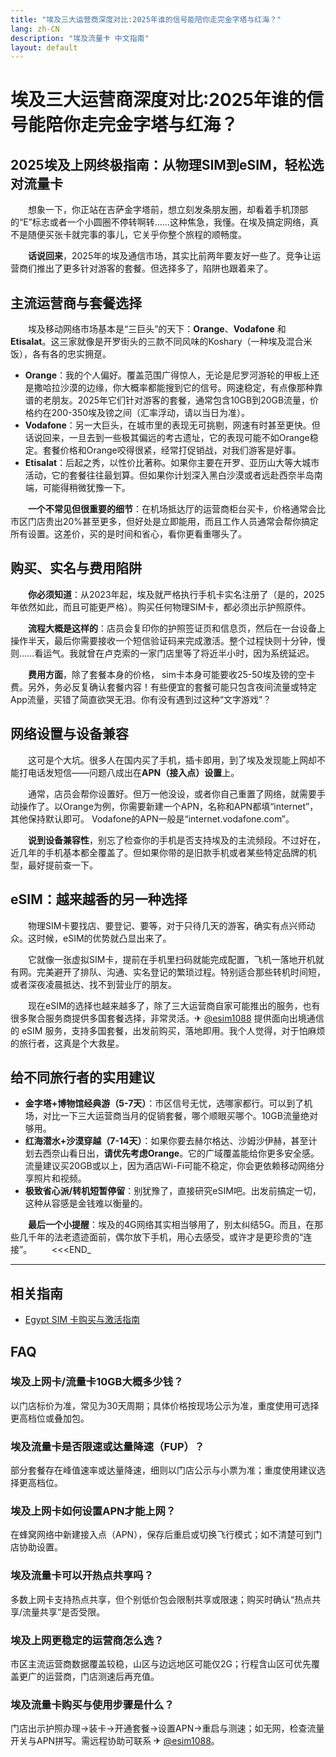 ```yaml
---
title: "埃及三大运营商深度对比:2025年谁的信号能陪你走完金字塔与红海？"
lang: zh-CN
description: "埃及流量卡 中文指南"
layout: default
---
```

# 埃及三大运营商深度对比:2025年谁的信号能陪你走完金字塔与红海？

## 2025埃及上网终极指南：从物理SIM到eSIM，轻松选对流量卡

　　想象一下，你正站在吉萨金字塔前，想立刻发条朋友圈，却看着手机顶部的“E”标志或者一个小圆圈不停转啊转……这种焦急，我懂。在埃及搞定网络，真不是随便买张卡就完事的事儿，它关乎你整个旅程的顺畅度。

　　**话说回来**，2025年的埃及通信市场，其实比前两年要友好一些了。竞争让运营商们推出了更多针对游客的套餐。但选择多了，陷阱也跟着来了。

## 主流运营商与套餐选择

　　埃及移动网络市场基本是“三巨头”的天下：**Orange**、**Vodafone** 和 **Etisalat**。这三家就像是开罗街头的三款不同风味的Koshary（一种埃及混合米饭），各有各的忠实拥趸。

*   **Orange**：我的个人偏好。覆盖范围广得惊人，无论是尼罗河游轮的甲板上还是撒哈拉沙漠的边缘，你大概率都能搜到它的信号。网速稳定，有点像那种靠谱的老朋友。2025年它们针对游客的套餐，通常包含10GB到20GB流量，价格约在200-350埃及镑之间（汇率浮动，请以当日为准）。
*   **Vodafone**：另一大巨头，在城市里的表现无可挑剔，网速有时甚至更快。但话说回来，一旦去到一些极其偏远的考古遗址，它的表现可能不如Orange稳定。套餐价格和Orange咬得很紧，经常打促销战，对我们游客是好事。
*   **Etisalat**：后起之秀，以性价比著称。如果你主要在开罗、亚历山大等大城市活动，它的套餐往往最划算。但如果你计划深入黑白沙漠或者远赴西奈半岛南端，可能得稍微犹豫一下。

　　**一个不常见但很重要的细节**：在机场抵达厅的运营商柜台买卡，价格通常会比市区门店贵出20%甚至更多，但好处是立即能用，而且工作人员通常会帮你搞定所有设置。这差价，买的是时间和省心，看你更看重哪头了。

## 购买、实名与费用陷阱

　　**你必须知道**：从2023年起，埃及就严格执行手机卡实名注册了（是的，2025年依然如此，而且可能更严格）。购买任何物理SIM卡，都必须出示护照原件。

　　**流程大概是这样的**：店员会复印你的护照签证页和信息页，然后在一台设备上操作半天，最后你需要接收一个短信验证码来完成激活。整个过程快则十分钟，慢则……看运气。我就曾在卢克索的一家门店里等了将近半小时，因为系统延迟。

　　**费用方面**，除了套餐本身的价格， sim卡本身可能要收25-50埃及镑的空卡费。另外，务必反复确认套餐内容！有些便宜的套餐可能只包含夜间流量或特定App流量，买错了简直欲哭无泪。你有没有遇到过这种“文字游戏”？

## 网络设置与设备兼容

　　这可是个大坑。很多人在国内买了手机，插卡即用，到了埃及发现能上网却不能打电话发短信——问题八成出在**APN（接入点）设置**上。

　　通常，店员会帮你设置好。但万一他没设，或者你自己重置了网络，就需要手动操作了。以Orange为例，你需要新建一个APN，名称和APN都填“internet”，其他保持默认即可。 Vodafone的APN一般是“internet.vodafone.com”。

　　**说到设备兼容性**，别忘了检查你的手机是否支持埃及的主流频段。不过好在，近几年的手机基本都全覆盖了。但如果你带的是旧款手机或者某些特定品牌的机型，最好提前查一下。

## eSIM：越来越香的另一种选择

　　物理SIM卡要找店、要登记、要等，对于只待几天的游客，确实有点兴师动众。这时候，eSIM的优势就凸显出来了。

　　它就像一张虚拟SIM卡，提前在手机里扫码就能完成配置，飞机一落地开机就有网。完美避开了排队、沟通、实名登记的繁琐过程。特别适合那些转机时间短，或者深夜凌晨抵达、找不到营业厅的朋友。

　　现在eSIM的选择也越来越多了，除了三大运营商自家可能推出的服务，也有很多聚合服务商提供多国套餐选择，非常灵活。✈ [@esim1088](https://t.me/s/esim1088) 提供面向出境通信的 eSIM 服务，支持多国套餐，出发前购买，落地即用。我个人觉得，对于怕麻烦的旅行者，这真是个大救星。

## 给不同旅行者的实用建议

*   **金字塔+博物馆经典游（5-7天）**：市区信号无忧，选哪家都行。可以到了机场，对比一下三大运营商当月的促销套餐，哪个顺眼买哪个。10GB流量绝对够用。
*   **红海潜水+沙漠穿越（7-14天）**：如果你要去赫尔格达、沙姆沙伊赫，甚至计划去西奈山看日出，**请优先考虑Orange**。它的广域覆盖能给你更多安全感。流量建议买20GB或以上，因为酒店Wi-Fi可能不稳定，你会更依赖移动网络分享照片和视频。
*   **极致省心派/转机短暂停留**：别犹豫了，直接研究eSIM吧。出发前搞定一切，这种从容感是金钱难以衡量的。

　　**最后一个小提醒**：埃及的4G网络其实相当够用了，别太纠结5G。而且，在那些几千年的法老遗迹面前，偶尔放下手机，用心去感受，或许才是更珍贵的“连接”。
　　<<<END_

<!-- crosslink -->
---

## 相关指南

- [Egypt SIM 卡购买与激活指南](https://faciylike.github.io/egypt-sim-guides)

<!-- BEGIN_EGYPT_FAQ -->
## FAQ

### 埃及上网卡/流量卡10GB大概多少钱？
以门店标价为准，常见为30天周期；具体价格按现场公示为准，重度使用可选择更高档位或叠加包。

### 埃及流量卡是否限速或达量降速（FUP）？
部分套餐存在峰值速率或达量降速，细则以门店公示与小票为准；重度使用建议选择更高档位。

### 埃及上网卡如何设置APN才能上网？
在蜂窝网络中新建接入点（APN），保存后重启或切换飞行模式；如不清楚可到门店协助设置。

### 埃及流量卡可以开热点共享吗？
多数上网卡支持热点共享，但个别低价包会限制共享或限速；购买时确认“热点共享/流量共享”是否受限。

### 埃及上网更稳定的运营商怎么选？
市区主流运营商数据覆盖较稳，山区与边远地区可能仅2G；行程含山区可优先覆盖更广的运营商，门店测速后再充值。

### 埃及流量卡购买与使用步骤是什么？
门店出示护照办理→装卡→开通套餐→设置APN→重启与测速；如无网，检查流量开关与APN拼写。需远程协助可联系 ✈ [@esim1088](https://t.me/s/esim1088)。

<script type="application/ld+json">
{"@context": "https://schema.org", "@type": "FAQPage", "mainEntity": [{"@type": "Question", "name": "埃及上网卡/流量卡10GB大概多少钱？", "acceptedAnswer": {"@type": "Answer", "text": "以门店标价为准，常见为30天周期；具体价格按现场公示为准，重度使用可选择更高档位或叠加包。"}}, {"@type": "Question", "name": "埃及流量卡是否限速或达量降速（FUP）？", "acceptedAnswer": {"@type": "Answer", "text": "部分套餐存在峰值速率或达量降速，细则以门店公示与小票为准；重度使用建议选择更高档位。"}}, {"@type": "Question", "name": "埃及上网卡如何设置APN才能上网？", "acceptedAnswer": {"@type": "Answer", "text": "在蜂窝网络中新建接入点（APN），保存后重启或切换飞行模式；如不清楚可到门店协助设置。"}}, {"@type": "Question", "name": "埃及流量卡可以开热点共享吗？", "acceptedAnswer": {"@type": "Answer", "text": "多数上网卡支持热点共享，但个别低价包会限制共享或限速；购买时确认“热点共享/流量共享”是否受限。"}}, {"@type": "Question", "name": "埃及上网更稳定的运营商怎么选？", "acceptedAnswer": {"@type": "Answer", "text": "市区主流运营商数据覆盖较稳，山区与边远地区可能仅2G；行程含山区可优先覆盖更广的运营商，门店测速后再充值。"}}, {"@type": "Question", "name": "埃及流量卡购买与使用步骤是什么？", "acceptedAnswer": {"@type": "Answer", "text": "门店出示护照办理→装卡→开通套餐→设置APN→重启与测速；如无网，检查流量开关与APN拼写。需远程协助可联系 ✈ @esim1088。"}}]}
</script>
<!-- END_EGYPT_FAQ -->
